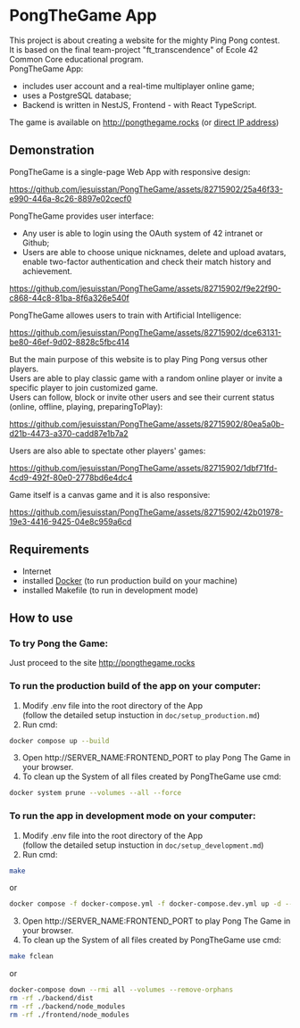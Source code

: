 # PongTheGame App
This project is about creating a website for the mighty Ping Pong contest.\
It is based on the final team-project "ft_transcendence" of Ecole 42 Common Сore educational program.\
PongTheGame App:
- includes user account and a real-time multiplayer online game;
- uses a PostgreSQL database;
- Backend is written in NestJS, Frontend - with React TypeScript.

The game is available on http://pongthegame.rocks (or [direct IP address](http://209.38.216.33:3000/))

## Demonstration
PongTheGame is a single-page Web App with responsive design:

https://github.com/jesuisstan/PongTheGame/assets/82715902/25a46f33-e990-446a-8c26-8897e02cecf0


PongTheGame provides user interface:
- Any user is able to login using the OAuth system of 42 intranet or Github;
- Users are able to choose unique nicknames, delete and upload avatars, enable two-factor authentication and check their match history and achievement.

https://github.com/jesuisstan/PongTheGame/assets/82715902/f9e22f90-c868-44c8-81ba-8f6a326e540f


PongTheGame allowes users to train with Artificial Intelligence:

https://github.com/jesuisstan/PongTheGame/assets/82715902/dce63131-be80-46ef-9d02-8828c5fbc414


But the main purpose of this website is to play Ping Pong versus other players.\
Users are able to play classic game with a random online player or invite a specific player to join customized game.\
Users can follow, block or invite other users and see their current status (online, offline, playing, preparingToPlay):

https://github.com/jesuisstan/PongTheGame/assets/82715902/80ea5a0b-d21b-4473-a370-cadd87e1b7a2


Users are also able to spectate other players' games:

https://github.com/jesuisstan/PongTheGame/assets/82715902/1dbf71fd-4cd9-492f-80e0-2778bd6e4dc4


Game itself is a canvas game and it is also responsive:

https://github.com/jesuisstan/PongTheGame/assets/82715902/42b01978-19e3-4416-9425-04e8c959a6cd


## Requirements
- Internet
- installed [Docker](https://docs.docker.com/engine/install/) (to run production build on your machine)
- installed Makefile (to run in development mode)

## How to use
### To try Pong the Game:
Just proceed to the site http://pongthegame.rocks
### To run the production build of the app on your computer:
1. Modify .env file into the root directory of the App\
(follow the detailed setup instuction in `doc/setup_production.md`)
3. Run cmd:
```sh
docker compose up --build
```
3. Open http://SERVER_NAME:FRONTEND_PORT to play Pong The Game in your browser.
4. To clean up the System of all files created by PongTheGame use cmd:
```sh
docker system prune --volumes --all --force
```

### To run the app in development mode on your computer:
1. Modify .env file into the root directory of the App\
(follow the detailed setup instuction in `doc/setup_development.md`)
3. Run cmd:
```sh
make
```
or
```sh
docker compose -f docker-compose.yml -f docker-compose.dev.yml up -d --build
```
3. Open http://SERVER_NAME:FRONTEND_PORT to play Pong The Game in your browser.
4. To clean up the System of all files created by PongTheGame use cmd:
```sh
make fclean
```
or
```sh
docker-compose down --rmi all --volumes --remove-orphans
rm -rf ./backend/dist
rm -rf ./backend/node_modules
rm -rf ./frontend/node_modules
```
